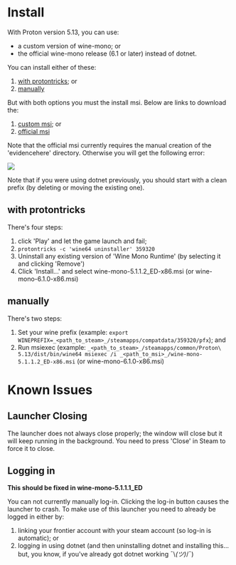 # Install
With Proton version 5.13, you can use:
* a custom version of wine-mono; or
* the official wine-mono release (6.1 or later)
instead of dotnet.

You can install either of these:
1. [with protontricks](#with-protontricks); or
2. [manually](#manually)

But with both options you must the install msi. Below are links to download the:
1. [custom msi](https://github.com/redmcg/wine-mono/releases/download/wine-mono-5.1.1.2_ED/wine-mono-5.1.1.2_ED-x86.msi); or
2. [official msi](https://github.com/madewokherd/wine-mono/releases/download/wine-mono-6.1.0/wine-mono-6.1.0-x86.msi)

Note that the official msi currently requires the manual creation of the 'evidencehere' directory. Otherwise you will get the following error:

![](https://user-images.githubusercontent.com/8346438/112704443-b7168880-8eee-11eb-8bc3-d32c7e7c964c.png)

Note that if you were using dotnet previously, you should start with a clean prefix (by deleting or moving the existing one).

## with protontricks
There's four steps:
1. click 'Play' and let the game launch and fail;
2. `protontricks -c 'wine64 uninstaller' 359320`
3. Uninstall any existing version of 'Wine Mono Runtime' (by selecting it and clicking 'Remove')
4. Click 'Install...' and select wine-mono-5.1.1.2_ED-x86.msi (or wine-mono-6.1.0-x86.msi)

## manually
There's two steps:
1. Set your wine prefix (example: `export WINEPREFIX=_<path_to_steam>_/steamapps/compatdata/359320/pfx`); and
2. Run msiexec (example: `_<path_to_steam>_/steamapps/common/Proton\ 5.13/dist/bin/wine64 msiexec /i _<path_to_msi>_/wine-mono-5.1.1.2_ED-x86.msi` (or wine-mono-6.1.0-x86.msi)

# Known Issues
## Launcher Closing
The launcher does not always close properly; the window will close but it will keep running in the background. You need to press 'Close' in Steam to force it to close.

## Logging in
**This should be fixed in wine-mono-5.1.1.1_ED**

You can not currently manually log-in. Clicking the log-in button causes the launcher to crash. To make use of this launcher you need to already be logged in either by:
1. linking your frontier account with your steam account (so log-in is automatic); or
2. logging in using dotnet (and then uninstalling dotnet and installing this... but, you know, if you've already got dotnet working ¯\\_(ツ)_/¯)